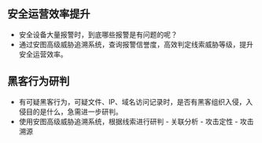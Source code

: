 ## 安全运营效率提升
   - 安全设备大量报警时，到底哪些报警是有问题的呢？
   - 通过安图高级威胁追溯系统，查询报警信誉度，高效判定线索威胁等级，提升安全运营效率。

## 黑客行为研判
   - 有可疑黑客行为，可疑文件、IP、域名访问记录时，是否有黑客组织入侵，入侵目的是什么，急需进一步研判。
   - 使用安图高级威胁追溯系统，根据线索进行研判 - 关联分析 - 攻击定性 - 攻击溯源
